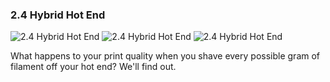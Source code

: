### 2.4 Hybrid Hot End ###
![2.4 Hybrid Hot End](https://i.imgur.com/8GnHySM.png)
![2.4 Hybrid Hot End](https://i.imgur.com/ToMeEpy.png)
![2.4 Hybrid Hot End](https://i.imgur.com/JZJkBb0.png)

What happens to your print quality when you shave every possible gram of filament off your hot end? We'll find out.
